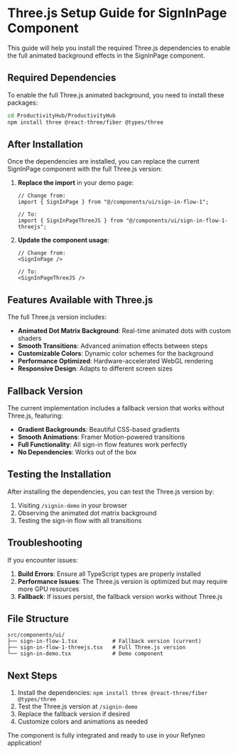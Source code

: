 # Three.js Setup Guide for SignInPage Component

This guide will help you install the required Three.js dependencies to enable the full animated background effects in the SignInPage component.

## Required Dependencies

To enable the full Three.js animated background, you need to install these packages:

```bash
cd ProductivityHub/ProductivityHub
npm install three @react-three/fiber @types/three
```

## After Installation

Once the dependencies are installed, you can replace the current SignInPage component with the full Three.js version:

1. **Replace the import** in your demo page:
   ```tsx
   // Change from:
   import { SignInPage } from "@/components/ui/sign-in-flow-1";
   
   // To:
   import { SignInPageThreeJS } from "@/components/ui/sign-in-flow-1-threejs";
   ```

2. **Update the component usage**:
   ```tsx
   // Change from:
   <SignInPage />
   
   // To:
   <SignInPageThreeJS />
   ```

## Features Available with Three.js

The full Three.js version includes:

- **Animated Dot Matrix Background**: Real-time animated dots with custom shaders
- **Smooth Transitions**: Advanced animation effects between steps
- **Customizable Colors**: Dynamic color schemes for the background
- **Performance Optimized**: Hardware-accelerated WebGL rendering
- **Responsive Design**: Adapts to different screen sizes

## Fallback Version

The current implementation includes a fallback version that works without Three.js, featuring:

- **Gradient Backgrounds**: Beautiful CSS-based gradients
- **Smooth Animations**: Framer Motion-powered transitions
- **Full Functionality**: All sign-in flow features work perfectly
- **No Dependencies**: Works out of the box

## Testing the Installation

After installing the dependencies, you can test the Three.js version by:

1. Visiting `/signin-demo` in your browser
2. Observing the animated dot matrix background
3. Testing the sign-in flow with all transitions

## Troubleshooting

If you encounter issues:

1. **Build Errors**: Ensure all TypeScript types are properly installed
2. **Performance Issues**: The Three.js version is optimized but may require more GPU resources
3. **Fallback**: If issues persist, the fallback version works without Three.js

## File Structure

```
src/components/ui/
├── sign-in-flow-1.tsx           # Fallback version (current)
├── sign-in-flow-1-threejs.tsx   # Full Three.js version
└── sign-in-demo.tsx             # Demo component
```

## Next Steps

1. Install the dependencies: `npm install three @react-three/fiber @types/three`
2. Test the Three.js version at `/signin-demo`
3. Replace the fallback version if desired
4. Customize colors and animations as needed

The component is fully integrated and ready to use in your Refyneo application!
